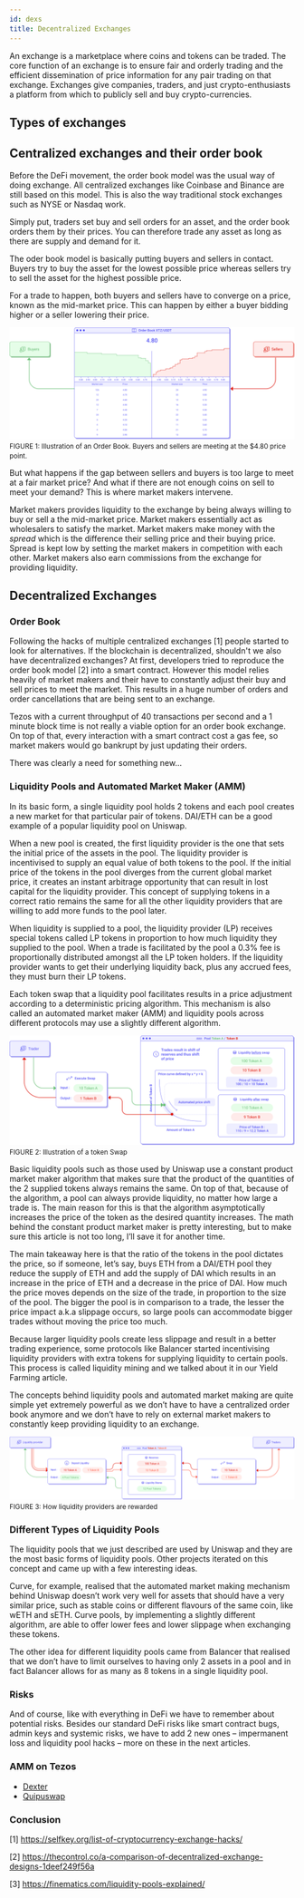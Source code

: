 ```yaml
---
id: dexs
title: Decentralized Exchanges
---
```


An exchange is a marketplace where coins and tokens can be traded. The core function of an exchange is to ensure fair and orderly trading and the efficient dissemination of price information for any pair trading on that exchange. Exchanges give companies, traders, and just crypto-enthusiasts a platform from which to publicly sell and buy crypto-currencies.

## Types of exchanges

## Centralized exchanges and their order book
Before the DeFi movement, the order book model was the usual way of doing exchange. All centralized exchanges like Coinbase and Binance are still based on this model. This is also the way traditional stock exchanges such as NYSE or Nasdaq work.

Simply put, traders set buy and sell orders for an asset, and the order book orders them by their prices. You can therefore trade any asset as long as there are supply and demand for it. 

The oder book model is basically putting buyers and sellers in contact. Buyers try to buy the asset for the lowest possible price whereas sellers try to sell the asset for the highest possible price.

For a trade to happen, both buyers and sellers have to converge on a price, known as the mid-market price. This can happen by either a buyer bidding higher or a seller lowering their price.

![](../../static/img/defi/centralized-exchange.svg)
<small className="figure">FIGURE 1: Illustration of an Order Book. Buyers and sellers are meeting at the $4.80 price point.</small>

But what happens if the gap between sellers and buyers is too large to meet at a fair market price? And what if there are not enough coins on sell to meet your demand? This is where market makers intervene.

Market makers provides liquidity to the exchange by being always willing to buy or sell a the mid-market price. Market makers essentially act as wholesalers to satisfy the market. Market makers make money with the _spread_ which is the difference their selling price and their buying price. Spread is kept low by setting the market makers in competition with each other. Market makers also earn commissions from the exchange for providing liquidity.

## Decentralized Exchanges
### Order Book
Following the hacks of multiple centralized exchanges [1] people started to look for alternatives. If the blockchain is decentralized, shouldn't we also have decentralized exchanges? At first, developers tried to reproduce the order book model [2] into a smart contract. However this model relies heavily of market makers and their have to constantly adjust their buy and sell prices to meet the market. This results in a huge number of orders and order cancellations that are being sent to an exchange.

Tezos with a current throughput of 40 transactions per second and a 1 minute block time is not really a viable option for an order book exchange. On top of that, every interaction with a smart contract cost a gas fee, so market makers would go bankrupt by just updating their orders.

There was clearly a need for something new...

### Liquidity Pools and Automated Market Maker (AMM)



In its basic form, a single liquidity pool holds 2 tokens and each pool creates a new market for that particular pair of tokens. DAI/ETH can be a good example of a popular liquidity pool on Uniswap.

When a new pool is created, the first liquidity provider is the one that sets the initial price of the assets in the pool. The liquidity provider is incentivised to supply an equal value of both tokens to the pool. If the initial price of the tokens in the pool diverges from the current global market price, it creates an instant arbitrage opportunity that can result in lost capital for the liquidity provider. This concept of supplying tokens in a correct ratio remains the same for all the other liquidity providers that are willing to add more funds to the pool later.


When liquidity is supplied to a pool, the liquidity provider (LP) receives special tokens called LP tokens in proportion to how much liquidity they supplied to the pool. When a trade is facilitated by the pool a 0.3% fee is proportionally distributed amongst all the LP token holders. If the liquidity provider wants to get their underlying liquidity back, plus any accrued fees, they must burn their LP tokens.

Each token swap that a liquidity pool facilitates results in a price adjustment according to a deterministic pricing algorithm. This mechanism is also called an automated market maker (AMM) and liquidity pools across different protocols may use a slightly different algorithm.

![](../../static/img/defi/swap.svg)
<small className="figure">FIGURE 2: Illustration of a token Swap</small>

Basic liquidity pools such as those used by Uniswap use a constant product market maker algorithm that makes sure that the product of the quantities of the 2 supplied tokens always remains the same. On top of that, because of the algorithm, a pool can always provide liquidity, no matter how large a trade is. The main reason for this is that the algorithm asymptotically increases the price of the token as the desired quantity increases. The math behind the constant product market maker is pretty interesting, but to make sure this article is not too long, I’ll save it for another time.

The main takeaway here is that the ratio of the tokens in the pool dictates the price, so if someone, let’s say, buys ETH from a DAI/ETH pool they reduce the supply of ETH and add the supply of DAI which results in an increase in the price of ETH and a decrease in the price of DAI. How much the price moves depends on the size of the trade, in proportion to the size of the pool. The bigger the pool is in comparison to a trade, the lesser the price impact a.k.a slippage occurs, so large pools can accommodate bigger trades without moving the price too much.

Because larger liquidity pools create less slippage and result in a better trading experience, some protocols like Balancer started incentivising liquidity providers with extra tokens for supplying liquidity to certain pools. This process is called liquidity mining and we talked about it in our Yield Farming article.

The concepts behind liquidity pools and automated market making are quite simple yet extremely powerful as we don’t have to have a centralized order book anymore and we don’t have to rely on external market makers to constantly keep providing liquidity to an exchange.

![](../../static/img/defi/liquidity.svg)
<small className="figure">FIGURE 3: How liquidity providers are rewarded</small>

### Different Types of Liquidity Pools
The liquidity pools that we just described are used by Uniswap and they are the most basic forms of liquidity pools. Other projects iterated on this concept and came up with a few interesting ideas.

Curve, for example, realised that the automated market making mechanism behind Uniswap doesn’t work very well for assets that should have a very similar price, such as stable coins or different flavours of the same coin, like wETH and sETH. Curve pools, by implementing a slightly different algorithm, are able to offer lower fees and lower slippage when exchanging these tokens.

The other idea for different liquidity pools came from Balancer that realised that we don’t have to limit ourselves to having only 2 assets in a pool and in fact Balancer allows for as many as 8 tokens in a single liquidity pool.

### Risks

And of course, like with everything in DeFi we have to remember about potential risks. Besides our standard DeFi risks like smart contract bugs, admin keys and systemic risks, we have to add 2 new ones – impermanent loss and liquidity pool hacks – more on these in the next articles.

### AMM on Tezos

- [Dexter](https://dexter.exchange/)
- [Quipuswap](https://quipuswap.com/)

### Conclusion

[1] https://selfkey.org/list-of-cryptocurrency-exchange-hacks/

[2] https://thecontrol.co/a-comparison-of-decentralized-exchange-designs-1deef249f56a

[3] https://finematics.com/liquidity-pools-explained/
